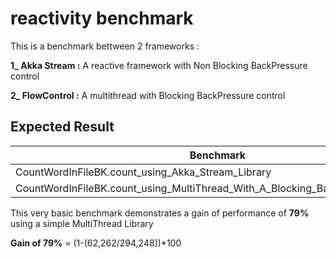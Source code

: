 # reactivity benchmark

This is a benchmark bettween 2 frameworks : 

   **1_ Akka Stream :** A reactive framework with Non Blocking BackPressure control
                        
   **2_ FlowControl :** A multithread with Blocking BackPressure control
        
## Expected Result

|Benchmark                                                                       |Mode   |Cnt |Score   |Error  |Units
---------------------------------------------------------------------------------|------ |----|--------|-------|-----
|CountWordInFileBK.count_using_Akka_Stream_Library                               |avgt   |6   |294,248 |57,009 |ms/op
|CountWordInFileBK.count_using_MultiThread_With_A_Blocking_BackPressure_Library  |avgt   |6   |62,262  |12,478 |ms/op

This very basic benchmark demonstrates a gain of performance of **79%** using a simple MultiThread Library 

**Gain of 79%** = (1-(62,262/294,248))*100
